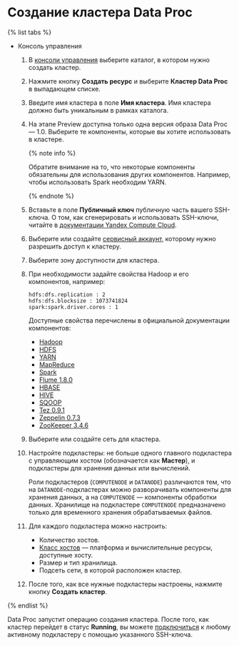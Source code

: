 # Создание кластера Data Proc

{% list tabs %}

- Консоль управления

  1. В [консоли управления](https://console.cloud.yandex.ru/) выберите каталог, в котором нужно создать кластер.

  1. Нажмите кнопку **Создать ресурс** и выберите **Кластер Data Proc** в выпадающем списке.

  1. Введите имя кластера в поле **Имя кластера**. Имя кластера должно быть уникальным в рамках каталога.

  1. На этапе Preview доступна только одна версия образа Data Proc — 1.0. Выберите те компоненты, которые вы хотите использовать в кластере.

     {% note info %}

     Обратите внимание на то, что некоторые компоненты обязательны для использования других компонентов. Например, чтобы использовать Spark необходим YARN.

     {% endnote %}

  1. Вставьте в поле **Публичный ключ** публичную часть вашего SSH-ключа. О том, как сгенерировать и использовать SSH-ключи, читайте в [документации Yandex Compute Cloud](../../compute/operations/vm-connect/ssh.md).
  1. Выберите или создайте [сервисный аккаунт](../../iam/concepts/users/service-accounts.md), которому нужно разрешить доступ к кластеру.
  1. Выберите зону доступности для кластера.

  1. При необходимости задайте свойства Hadoop и его компонентов, например:

     ```
     hdfs:dfs.replication : 2
     hdfs:dfs.blocksize : 1073741824
     spark:spark.driver.cores : 1
     ```

     Доступные свойства перечислены в официальной документации компонентов:

     * [Hadoop](https://hadoop.apache.org/docs/current/hadoop-project-dist/hadoop-common/core-default.xml)
     * [HDFS](https://hadoop.apache.org/docs/current/hadoop-project-dist/hadoop-hdfs/hdfs-default.xml)
     * [YARN](https://hadoop.apache.org/docs/current/hadoop-yarn/hadoop-yarn-common/yarn-default.xml)
     * [MapReduce](https://hadoop.apache.org/docs/current/hadoop-mapreduce-client/hadoop-mapreduce-client-core/mapred-default.xml)
     * [Spark](https://spark.apache.org/docs/2.2.3/configuration.html#available-properties)
     * [Flume 1.8.0](https://flume.apache.org/releases/content/1.8.0/FlumeUserGuide.html#flume-properties)
     * [HBASE](https://hbase.apache.org/book.html#hbase_default_configurations)
     * [HIVE](https://cwiki.apache.org/confluence/display/Hive/Configuration+Properties)
     * [SQOOP](https://sqoop.apache.org/docs/1.4.6/SqoopUserGuide.html#_additional_import_configuration_properties)
     * [Tez 0.9.1](https://tez.apache.org/releases/0.9.1/tez-api-javadocs/configs/TezConfiguration.html)
     * [Zeppelin 0.7.3](https://zeppelin.apache.org/docs/0.7.3/install/configuration.html)
     * [ZooKeeper 3.4.6](http://zookeeper.apache.org/doc/r3.4.6/zookeeperAdmin#sc_configuration)

  1. Выберите или создайте сеть для кластера.
  1. Настройте подкластеры: не больше одного главного подкластера с управляющим хостом (обозначается как **Мастер**), и подкластеры для хранения данных или вычислений.

     Роли подкластеров (`COMPUTENODE` и `DATANODE`) различаются тем, что на `DATANODE`-подкластерах можно разворачивать компоненты для хранения данных, а на `COMPUTENODE` — компоненты обработки данных. Хранилище на подкластере `COMPUTENODE` предназначено только для временного хранения обрабатываемых файлов.

  1. Для каждого подкластера можно настроить:

     * Количество хостов.
     * [Класс хостов](../concepts/instance-types.md) — платформа и вычислительные ресурсы, доступные хосту.
     * Размер и тип хранилища.
     * Подсеть сети, в которой расположен кластер.

  1. После того, как все нужные подкластеры настроены, нажмите кнопку **Создать кластер**.

{% endlist %}

Data Proc запустит операцию создания кластера. После того, как кластер перейдет в статус **Running**, вы можете [подключиться](connect.md) к любому активному подкластеру с помощью указанного SSH-ключа.

